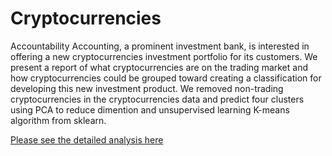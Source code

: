 # Cryptocurrencies

Accountability Accounting, a prominent investment bank, is interested in offering a new cryptocurrencies investment portfolio for its customers. We present a report of what cryptocurrencies are on the trading market and how cryptocurrencies could be grouped toward creating a classification for developing this new investment product. We removed non-trading cryptocurrencies in the cryptocurrencies data and predict four clusters using PCA to reduce dimention and unsupervised learning K-means algorithm from sklearn. 

[Please see the detailed analysis here](https://github.com/karenmxm/Cryptocurrencies/blob/master/Challenge.ipynb)


